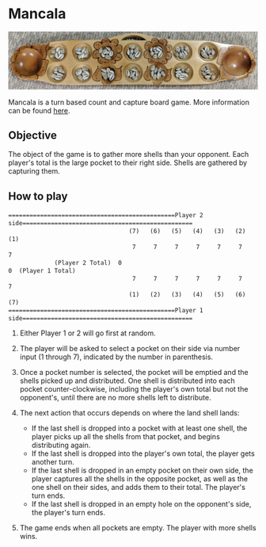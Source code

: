 # Mancala

![Mancala Board](https://github.com/csbolivar1/Mancala/blob/master/Images/MancalaBoard.jpg)

Mancala is a turn based count and capture board game. More information can be found [here](https://en.wikipedia.org/wiki/Mancala "Mancala Wiki").

## Objective
The object of the game is to gather more shells than your opponent. Each player's total is the large pocket to their right side. 
Shells are gathered by capturing them.

## How to play 
```
===============================================Player 2 side================================================
                                  (7)   (6)   (5)   (4)   (3)   (2)   (1)                              
                                   7     7     7     7     7     7     7
             (Player 2 Total)  0                                            0  (Player 1 Total)
                                   7     7     7     7     7     7     7
                                  (1)   (2)   (3)   (4)   (5)   (6)   (7)
===============================================Player 1 side================================================
```
1. Either Player 1 or 2 will go first at random.

2. The player will be asked to select a pocket on their side via number input (1 through 7), indicated by the number in parenthesis.

3. Once a pocket number is selected, the pocket will be emptied and the shells picked up and distributed. One shell is distributed into each pocket counter-clockwise, including the player's own total but not the opponent's, until there are no more shells left to distribute.

4. The next action that occurs depends on where the land shell lands: 

    * If the last shell is dropped into a pocket with at least one shell, the player picks up all the shells from that pocket, and begins distributing again.
	* If the last shell is dropped into the player's own total, the player gets another turn.
	* If the last shell is dropped in an empty pocket on their own side, the player captures all the shells in the opposite pocket, as well as the one shell on their sides, and adds them to their total. The player's turn ends.
	* If the last shell is dropped in an empty hole on the opponent's side, the player's turn ends.
	
4. The game ends when all pockets are empty. The player with more shells wins.
